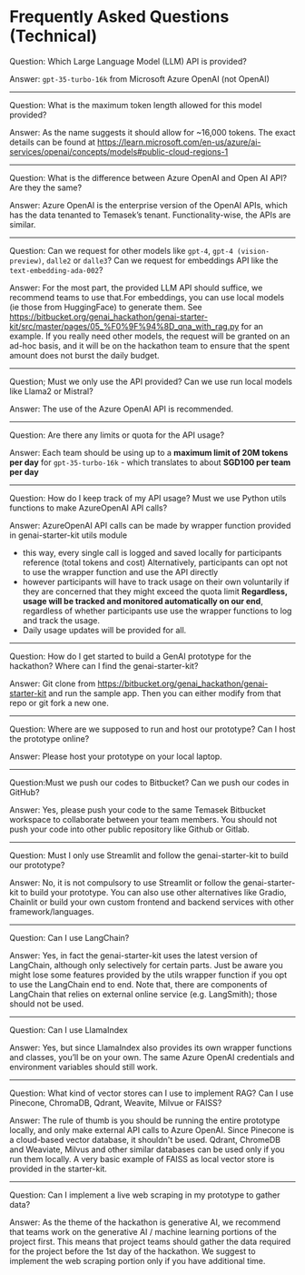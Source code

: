# Frequently Asked Questions (Technical)

Question: Which Large Language Model (LLM) API is provided?

Answer: `gpt-35-turbo-16k` from Microsoft Azure OpenAI (not OpenAI)

---

Question: What is the maximum token length allowed for this model provided?

Answer: As the name suggests it should allow for ~16,000 tokens. The exact details can be found at https://learn.microsoft.com/en-us/azure/ai-services/openai/concepts/models#public-cloud-regions-1

---

Question: What is the difference between Azure OpenAI and Open AI API? Are they the same?

Answer: Azure OpenAI is the enterprise version of the OpenAI APIs, which has the data tenanted to Temasek’s tenant. Functionality-wise, the APIs are similar.

---

Question: Can we request for other models like `gpt-4`, `gpt-4 (vision-preview)`, `dalle2` or `dalle3`? Can we request for embeddings API like the `text-embedding-ada-002`?

Answer: For the most part, the provided LLM API should suffice, we recommend teams to use that.For embeddings, you can use local models (ie those from HuggingFace) to generate them. See https://bitbucket.org/genai_hackathon/genai-starter-kit/src/master/pages/05_%F0%9F%94%8D_qna_with_rag.py for an example. If you really need other models, the request will be granted on an ad-hoc basis, and it will be on the hackathon team to ensure that the spent amount does not burst the daily budget.

---

Question; Must we only use the API provided? Can we use run local models like Llama2 or Mistral?

Answer: The use of the Azure OpenAI API is recommended.

---

Question: Are there any limits or quota for the API usage?

Answer: Each team should be using up to a **maximum limit of 20M tokens per day** for `gpt-35-turbo-16k` - which translates to about **SGD100 per team per day**

---

Question: How do I keep track of my API usage? Must we use Python utils functions to make AzureOpenAI API calls?

Answer: AzureOpenAI API calls can be made by wrapper function provided in genai-starter-kit utils module
- this way, every single call is logged and saved locally for participants reference (total tokens and cost)
Alternatively, participants can opt not to use the wrapper function and use the API directly
- however participants will have to track usage on their own voluntarily if they are concerned that they might exceed the quota limit
**Regardless, usage will be tracked and monitored automatically on our end**, regardless of whether participants use use the wrapper functions to log and track the usage.  
- Daily usage updates will be provided for all.

---

Question: How do I get started to build a GenAI prototype for the hackathon? Where can I find the genai-starter-kit?

Answer: Git clone from https://bitbucket.org/genai_hackathon/genai-starter-kit and run the sample app. Then you can either modify from that repo or git fork a new one.

---

Question: Where are we supposed to run and host our prototype? Can I host the prototype online?

Answer: Please host your prototype on your local laptop.

---

Question:Must we push our codes to Bitbucket? Can we push our codes in GitHub?

Answer: Yes, please push your code to the same Temasek Bitbucket workspace to collaborate between your team members. You should not push your code into other public repository like Github or Gitlab.

---

Question: Must I only use Streamlit and follow the genai-starter-kit to build our prototype?

Answer: No, it is not compulsory to use Streamlit or follow the genai-starter-kit to build your prototype. You can also use other alternatives like Gradio, Chainlit or build your own custom frontend and backend services with other framework/languages. 

---

Question: Can I use LangChain?

Answer: Yes, in fact the genai-starter-kit uses the latest version of LangChain, although only selectively for certain parts. Just be aware you might lose some features provided by the utils wrapper function if you opt to use the LangChain end to end. Note that, there are components of LangChain that relies on external online service (e.g. LangSmith); those should not be used.

---

Question: Can I use LlamaIndex

Answer: Yes, but since LlamaIndex also provides its own wrapper functions and classes, you’ll be on your own. The same Azure OpenAI credentials and environment variables should still work.

---

Question: What kind of vector stores can I use to implement RAG? Can I use Pinecone, ChromaDB, Qdrant, Weavite, Milvue or FAISS?

Answer: The rule of thumb is you should be running the entire prototype locally, and only make external API calls to Azure OpenAI. Since Pinecone is a cloud-based vector database, it shouldn't be used. Qdrant, ChromeDB and Weaviate, Milvus and other similar databases can be used only if you run them locally. A very basic example of FAISS as local vector store is provided in the starter-kit.

---

Question: Can I implement a live web scraping in my prototype to gather data?

Answer: As the theme of the hackathon is generative AI, we recommend that teams work on the generative AI / machine learning portions of the project first. This means that project teams should gather the data required for the project before the 1st day of the hackathon. We suggest to implement the web scraping portion only if you have additional time.
